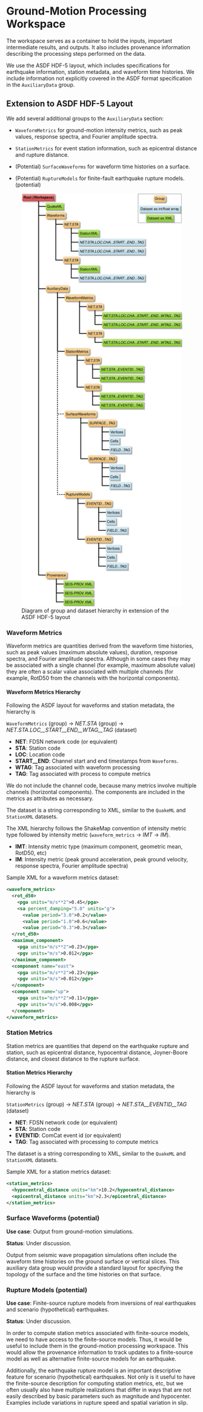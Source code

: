 # Ground-Motion Processing Workspace

The workspace serves as a container to hold the inputs, important
intermediate results, and outputs. It also includes provenance
information describing the processing steps performed on the data.

We use the ASDF HDF-5 layout, which includes specifications for earthquake
information, station metadata, and waveform time histories. We include
information not explicitly covered in the ASDF format specification
in the `AuxiliaryData` group.

## Extension to ASDF HDF-5 Layout

We add several additional groups to the `AuxiliaryData` section:

* `WaveformMetrics` for ground-motion intensity metrics, such as peak
values, response spectra, and Fourier amplitude spectra.

* `StationMetrics` for event station information, such as epicentral
distance and rupture distance.

* (Potential) `SurfaceWaveforms` for waveform time histories on a surface.

* (Potential) `RuptureModels` for finite-fault earthquake rupture models.
(potential)

<figure>
<img width="600px" src="figs/asdf_layout.png" alt="ASDF layout"/>
<figcaption>Diagram of group and dataset hierarchy in extension of the
ASDF HDF-5 layout</figcaption>
</figure>



### Waveform Metrics

Waveform metrics are quantities derived from the waveform time
histories, such as peak values (maximum absolute values), duration,
response spectra, and Fourier amplitude spectra. Although in some
cases they may be associated with a single channel (for example,
maximum absolute value) they are often a scalar value associated with
multiple channels (for example, RotD50 from the channels with the
horizontal components).

#### Waveform Metrics Hierarchy

Following the ASDF layout for waveforms and station metadata, the
hierarchy is

`WaveformMetrics` (group) -> *NET.STA* (group)
-> *NET.STA.LOC__START__END__WTAG__TAG* (dataset)

  * **NET**: FDSN network code (or equivalent)
  * **STA**: Station code
  * **LOC**: Location code
  * **START__END**: Channel start and end timestamps from `Waveforms`.
  * **WTAG**: Tag associated with waveform processing
  * **TAG**: Tag associated with process to compute metrics

We do not include the channel code, because many metrics involve
multiple channels (horizontal components). The components are included
in the metrics as attributes as necessary.

The dataset is a string corresponding to XML, similar to the `QuakeML`
and `StationXML` datasets.

The XML hierarchy follows the ShakeMap convention of intensity metric
type followed by intensity metric (`waveform_metrics` -> *IMT* -> *IM*).

  * **IMT**: Intensity metric type (maximum component, geometric mean,
RotD50, etc)
  * **IM**: Intensity metric (peak ground acceleration, peak ground
velocity, response spectra, Fourier amplitude spectra) 

Sample XML for a waveform metrics dataset:
```xml
<waveform_metrics>
  <rot_d50>
    <pga units="m/s**2">0.45</pga>
    <sa percent_damping="5.0" units="g">
	  <value period="3.0">0.2</value>
	  <value period="1.0">0.6</value>
	  <value period="0.3">0.3</value>
  </rot_d50>
  <maximum_component>
    <pga units="m/s**2">0.23</pga>
    <pgv units="m/s">0.012</pga>
  </maximum_component>
  <component name="east">
    <pga units="m/s**2">0.23</pga>
    <pgv units="m/s">0.012</pgv>
  </component>
  <component name="up">
    <pga units="m/s**2">0.11</pga>
    <pgv units="m/s">0.008</pgv>
  </component>
</waveform_metrics>
```

### Station Metrics

Station metrics are quantities that depend on the earthquake rupture
and station, such as epicentral distance, hypocentral distance,
Joyner-Boore distance, and closest distance to the rupture surface.

#### Station Metrics Hierarchy

Following the ASDF layout for waveforms and station metadata, the
hierarchy is

`StationMetrics` (group) -> *NET.STA* (group)
-> *NET.STA__EVENTID__TAG* (dataset)

  * **NET**: FDSN network code (or equivalent)
  * **STA**: Station code
  * **EVENTID**: ComCat event id (or equivalent)
  * **TAG**: Tag associated with processing to compute metrics

The dataset is a string corresponding to XML, similar to the `QuakeML`
and `StationXML` datasets.

Sample XML for a station metrics dataset:
```xml
<station_metrics>
  <hypocentral_distance units="km">10.2</hypocentral_distance>
  <epicentral_distance units="km">2.3</epicentral_distance>
</station_metrics>
```

### Surface Waveforms (potential)

**Use case**: Output from ground-motion simulations.

**Status**: Under discussion.

Output from seismic wave propagation simulations often include the
waveform time histories on the ground surface or vertical slices. This
auxiliary data group would provide a standard layout for specifying
the topology of the surface and the time histories on that surface.

### Rupture Models (potential)

**Use case**: Finite-source rupture models from inversions of real
earthquakes and scenario (hypothetical) earthquakes.

**Status**: Under discussion.

In order to compute station metrics associated with finite-source
models, we need to have access to the finite-source models. Thus, it
would be useful to include them in the ground-motion processing
workspace. This would allow the provenance information to track
updates to a finite-source model as well as alternative finite-source
models for an earthquake.

Additionally, the earthquake rupture model is an important descriptive
feature for scenario (hypothetical) earthquakes. Not only is it useful
to have the finite-source description for computing station metrics,
etc, but we often usually also have multiple realizations that differ
in ways that are not easily described by basic parameters such as
magnitude and hypocenter. Examples include variations in rupture speed
and spatial variation in slip.
